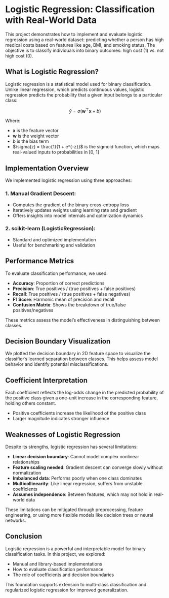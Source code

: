 # Logistic Regression: Classification with Real-World Data

This project demonstrates how to implement and evaluate logistic regression using a real-world dataset: predicting whether a person has high medical costs based on features like age, BMI, and smoking status. The objective is to classify individuals into binary outcomes: high cost (1) vs. not high cost (0).

## What is Logistic Regression?

Logistic regression is a statistical model used for binary classification. Unlike linear regression, which predicts continuous values, logistic regression predicts the probability that a given input belongs to a particular class:

$$
\hat{y} = \sigma(\mathbf{w}^\top \mathbf{x} + b)
$$

Where:

- $\mathbf{x}$ is the feature vector  
- $\mathbf{w}$ is the weight vector  
- $b$ is the bias term  
- $\sigma(z) = \frac{1}{1 + e^{-z}}$ is the sigmoid function, which maps real-valued inputs to probabilities in [0, 1]

## Implementation Overview

We implemented logistic regression using three approaches:

### 1. Manual Gradient Descent:

- Computes the gradient of the binary cross-entropy loss  
- Iteratively updates weights using learning rate and gradient  
- Offers insights into model internals and optimization dynamics

### 2. scikit-learn (LogisticRegression):

- Standard and optimized implementation  
- Useful for benchmarking and validation  

## Performance Metrics

To evaluate classification performance, we used:

- **Accuracy**: Proportion of correct predictions  
- **Precision**: True positives / (true positives + false positives)  
- **Recall**: True positives / (true positives + false negatives)  
- **F1 Score**: Harmonic mean of precision and recall  
- **Confusion Matrix**: Shows the breakdown of true/false positives/negatives

These metrics assess the model’s effectiveness in distinguishing between classes.

## Decision Boundary Visualization

We plotted the decision boundary in 2D feature space to visualize the classifier’s learned separation between classes. This helps assess model behavior and identify potential misclassifications.

## Coefficient Interpretation

Each coefficient reflects the log-odds change in the predicted probability of the positive class given a one-unit increase in the corresponding feature, holding others constant.

- Positive coefficients increase the likelihood of the positive class  
- Larger magnitude indicates stronger influence

## Weaknesses of Logistic Regression

Despite its strengths, logistic regression has several limitations:

- **Linear decision boundary**: Cannot model complex nonlinear relationships  
- **Feature scaling needed**: Gradient descent can converge slowly without normalization  
- **Imbalanced data**: Performs poorly when one class dominates  
- **Multicollinearity**: Like linear regression, suffers from unstable coefficients  
- **Assumes independence**: Between features, which may not hold in real-world data

These limitations can be mitigated through preprocessing, feature engineering, or using more flexible models like decision trees or neural networks.

## Conclusion

Logistic regression is a powerful and interpretable model for binary classification tasks. In this project, we explored:

- Manual and library-based implementations  
- How to evaluate classification performance  
- The role of coefficients and decision boundaries  

This foundation supports extension to multi-class classification and regularized logistic regression for improved generalization.

